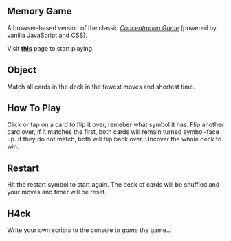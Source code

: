 ## Memory Game

A browser-based version of the classic *[Concentration Game](https://en.wikipedia.org/wiki/Concentration_(game))* (powered by vanilla JavaScript and CSS).

Visit **[this](https://stasiulek.github.io/memory-game/)** page to start playing.

## Object

Match all cards in the deck in the fewest moves and shortest time.

## How To Play

Click or tap on a card to flip it over, remeber what symbol it has. Flip another card over, if it matches the first, both cards will remain turned symbol-face up. if they do not match, both will flip back over. Uncover the whole deck to win.

## Restart

Hit the restart symbol to start again. The deck of cards will be shuffled and your moves and timer will be reset.

## H4ck

Write your own scripts to the console to <em>game</em> the game...


